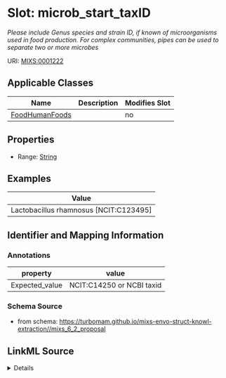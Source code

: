 # Slot: microb_start_taxID


_Please include Genus species and strain ID, if known of microorganisms used in food production. For complex communities, pipes can be used to separate two or more microbes_



URI: [MIXS:0001222](https://w3id.org/mixs/0001222)



<!-- no inheritance hierarchy -->




## Applicable Classes

| Name | Description | Modifies Slot |
| --- | --- | --- |
[FoodHumanFoods](FoodHumanFoods.md) |  |  no  |







## Properties

* Range: [String](String.md)






## Examples

| Value |
| --- |
| Lactobacillus rhamnosus [NCIT:C123495] |

## Identifier and Mapping Information





### Annotations

| property | value |
| --- | --- |
| Expected_value | NCIT:C14250 or NCBI taxid |



### Schema Source


* from schema: https://turbomam.github.io/mixs-envo-struct-knowl-extraction//mixs_6_2_proposal




## LinkML Source

<details>
```yaml
name: microb_start_taxID
annotations:
  Expected_value:
    tag: Expected_value
    value: NCIT:C14250 or NCBI taxid
description: Please include Genus species and strain ID, if known of microorganisms
  used in food production. For complex communities, pipes can be used to separate
  two or more microbes
title: microbial starter NCBI taxonomy ID
notes:
- identifier
- microbial
- ncbi
- taxon
examples:
- value: Lactobacillus rhamnosus [NCIT:C123495]
from_schema: https://turbomam.github.io/mixs-envo-struct-knowl-extraction//mixs_6_2_proposal
rank: 1000
string_serialization: '{termLabel} [{termID}]|{integer}'
slot_uri: MIXS:0001222
multivalued: false
alias: microb_start_taxID
domain_of:
- FoodHumanFoods
range: string
required: false
recommended: false

```
</details>
